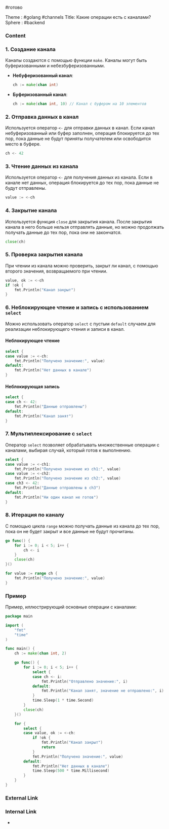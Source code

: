 #готово 

Theme : #golang #channels 
Title: Какие операции есть с каналами?
Sphere : #backend

### Content

### 1. Создание канала

Каналы создаются с помощью функции `make`. Каналы могут быть буферизованными и небезбуферизованными.

- **Небуферизованный канал**:
  ```go
  ch := make(chan int)
  ```

- **Буферизованный канал**:
  ```go
  ch := make(chan int, 10) // Канал с буфером на 10 элементов
  ```

### 2. Отправка данных в канал

Используется оператор `<-` для отправки данных в канал. Если канал небуферизованный или буфер заполнен, операция блокируется до тех пор, пока данные не будут приняты получателем или освободится место в буфере.

```go
ch <- 42
```

### 3. Чтение данных из канала

Используется оператор `<-` для получения данных из канала. Если в канале нет данных, операция блокируется до тех пор, пока данные не будут отправлены.

```go
value := <-ch
```

### 4. Закрытие канала

Используется функция `close` для закрытия канала. После закрытия канала в него больше нельзя отправлять данные, но можно продолжать получать данные до тех пор, пока они не закончатся.

```go
close(ch)
```

### 5. Проверка закрытия канала

При чтении из канала можно проверить, закрыт ли канал, с помощью второго значения, возвращаемого при чтении.

```go
value, ok := <-ch
if !ok {
    fmt.Println("Канал закрыт")
}
```

### 6. Неблокирующее чтение и запись с использованием `select`

Можно использовать оператор `select` с пустым `default` случаем для реализации неблокирующего чтения и записи в канал.

#### Неблокирующее чтение

```go
select {
case value := <-ch:
    fmt.Println("Получено значение:", value)
default:
    fmt.Println("Нет данных в канале")
}
```

#### Неблокирующая запись

```go
select {
case ch <- 42:
    fmt.Println("Данные отправлены")
default:
    fmt.Println("Канал занят")
}
```

### 7. Мультиплексирование с `select`

Оператор `select` позволяет обрабатывать множественные операции с каналами, выбирая случай, который готов к выполнению.

```go
select {
case value := <-ch1:
    fmt.Println("Получено значение из ch1:", value)
case value := <-ch2:
    fmt.Println("Получено значение из ch2:", value)
case ch3 <- 42:
    fmt.Println("Данные отправлены в ch3")
default:
    fmt.Println("Ни один канал не готов")
}
```

### 8. Итерация по каналу

С помощью цикла `range` можно получать данные из канала до тех пор, пока он не будет закрыт и все данные не будут прочитаны.

```go
go func() {
    for i := 0; i < 5; i++ {
        ch <- i
    }
    close(ch)
}()

for value := range ch {
    fmt.Println("Получено значение:", value)
}
```

### Пример

Пример, иллюстрирующий основные операции с каналами:

```go
package main

import (
    "fmt"
    "time"
)

func main() {
    ch := make(chan int, 2)

    go func() {
        for i := 0; i < 5; i++ {
            select {
            case ch <- i:
                fmt.Println("Отправлено значение:", i)
            default:
                fmt.Println("Канал занят, значение не отправлено:", i)
            }
            time.Sleep(1 * time.Second)
        }
        close(ch)
    }()

    for {
        select {
        case value, ok := <-ch:
            if !ok {
                fmt.Println("Канал закрыт")
                return
            }
            fmt.Println("Получено значение:", value)
        default:
            fmt.Println("Нет данных в канале")
            time.Sleep(500 * time.Millisecond)
        }
    }
}
```

### External Link



### Internal Link

- 